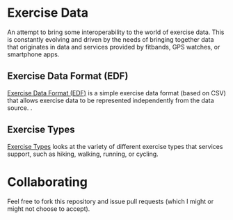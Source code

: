 Exercise Data
=============

An attempt to bring some interoperability to the world of exercise data. This is constantly evolving and driven by the needs of bringing together data that originates in data and services provided by fitbands, GPS watches, or smartphone apps.


Exercise Data Format (EDF)
--------------------------

[Exercise Data Format (EDF)](EDF) is a simple exercise data format (based on CSV) that allows exercise data to be represented independently from the data source.
.

Exercise Types
--------------

[Exercise Types](types) looks at the variety of different exercise types that services support, such as hiking, walking, running, or cycling.


Collaborating
=============

Feel free to fork this repository and issue pull requests (which I might or might not choose to accept).